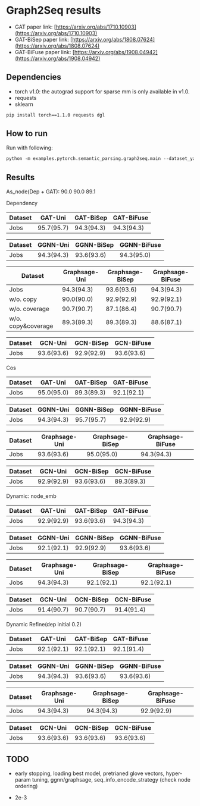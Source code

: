 Graph2Seq results
============

- GAT paper link: [https://arxiv.org/abs/1710.10903](https://arxiv.org/abs/1710.10903)
- GAT-BiSep paper link: [https://arxiv.org/abs/1808.07624](https://arxiv.org/abs/1808.07624)
- GAT-BiFuse paper link: [https://arxiv.org/abs/1908.04942](https://arxiv.org/abs/1908.04942)


Dependencies
------------
- torch v1.0: the autograd support for sparse mm is only available in v1.0.
- requests
- sklearn

```bash
pip install torch==1.1.0 requests dgl
```

How to run
----------

Run with following:

```python
python -m examples.pytorch.semantic_parsing.graph2seq.main --dataset_yaml examples/pytorch/semantic_parsing/graph2seq/config/new_dependency_ggnn_undirected.yaml
```

Results
-------

As_node(Dep + GAT): 90.0 90.0 89.1


Dependency

| Dataset  |      GAT-Uni     |   GAT-BiSep   |  GAT-BiFuse   |
| -------- | ---------------- | ------------- | ------------- |
| Jobs     |    95.7(95.7)    |   94.3(94.3)  |      94.3(94.3)     |

| Dataset  |      GGNN-Uni    |   GGNN-BiSep  |  GGNN-BiFuse  |
| -------- | ---------------- | ------------- | ------------- |
| Jobs     |       94.3(94.3)       |   93.6(93.6)    |      94.3(95.0)    |

| Dataset  |  Graphsage-Uni   | Graphsage-BiSep   |  Graphsage-BiFuse   |
| -------- | ---------------- | ------------- | ------------- |
| Jobs     |       94.3(94.3)     |   93.6(93.6)  |  94.3(94.3)   |
| w/o. copy | 90.0(90.0) | 92.9(92.9) | 92.9(92.1) |
| w/o. coverage | 90.7(90.7) | 87.1(86.4) | 90.7(90.7) |
| w/o. copy&coverage| 89.3(89.3) | 89.3(89.3) | 88.6(87.1) |

| Dataset  |      GCN-Uni     |   GCN-BiSep   |  GCN-BiFuse   |
| -------- | ---------------- | ------------- | ------------- |
| Jobs     |     93.6(93.6)   |    92.9(92.9) |   93.6(93.6)  |


Cos

| Dataset  |      GAT-Uni     |   GAT-BiSep   |  GAT-BiFuse   |
| -------- | ---------------- | ------------- | ------------- |
| Jobs     |     95.0(95.0)   |     89.3(89.3)      |     92.1(92.1)      |

| Dataset  |      GGNN-Uni    |   GGNN-BiSep  |  GGNN-BiFuse  |
| -------- | ---------------- | ------------- | ------------- |
| Jobs     |       94.3(94.3)       |      95.7(95.7)     |     92.9(92.9)      |

| Dataset  |  Graphsage-Uni   | Graphsage-BiSep   |  Graphsage-BiFuse   |
| -------- | ---------------- | ------------- | ------------- |
| Jobs     |       93.6(93.6)       |     95.0(95.0)      |      94.3(94.3)     |

| Dataset  |      GCN-Uni     |   GCN-BiSep   |  GCN-BiFuse   |
| -------- | ---------------- | ------------- | ------------- |
| Jobs     |     92.9(92.9)   |    93.6(93.6) |   89.3(89.3)  |


Dynamic: node_emb

| Dataset  |      GAT-Uni     |   GAT-BiSep   |  GAT-BiFuse   |
| -------- | ---------------- | ------------- | ------------- |
| Jobs     |       92.9(92.9)       |    93.6(93.6)       |     94.3(94.3)      |

| Dataset  |      GGNN-Uni    |   GGNN-BiSep  |  GGNN-BiFuse  |
| -------- | ---------------- | ------------- | ------------- |
| Jobs     |       92.1(92.1)      |      92.9(92.9)     |     93.6(93.6)      |

| Dataset  |  Graphsage-Uni   | Graphsage-BiSep   |  Graphsage-BiFuse   |
| -------- | ---------------- | ------------- | ------------- |
| Jobs     |       94.3(94.3)       |     92.1(92.1)      |      92.1(92.1)     |

| Dataset  |  GCN-Uni   | GCN-BiSep   |  GCN-BiFuse   |
| -------- | ---------------- | ------------- | ------------- |
| Jobs     |       91.4(90.7)       |     90.7(90.7)      |      91.4(91.4)     |

Dynamic Refine(dep initial 0.2)

| Dataset  |      GAT-Uni     |   GAT-BiSep   |  GAT-BiFuse   |
| -------- | ---------------- | ------------- | ------------- |
| Jobs     |       92.1(92.1)       |    92.1(92.1)       |     92.1(91.4)      |

| Dataset  |      GGNN-Uni    |   GGNN-BiSep  |  GGNN-BiFuse  |
| -------- | ---------------- | ------------- | ------------- |
| Jobs     |       94.3(94.3)      |       93.6(93.6)     |      93.6(93.6)      |

| Dataset  |  Graphsage-Uni   | Graphsage-BiSep   |  Graphsage-BiFuse   |
| -------- | ---------------- | ------------- | ------------- |
| Jobs     |       94.3(94.3)       |     94.3(94.3)     |      92.9(92.9)     |

| Dataset  |  GCN-Uni   | GCN-BiSep   |  GCN-BiFuse   |
| -------- | ---------------- | ------------- | ------------- |
| Jobs     |       93.6(93.6)       |     93.6(93.6)      |      93.6(93.6)     |


TODO
-------

- early stopping, loading best model, pretrianed glove vectors, hyper-param tuning, ggnn/graphsage, seq_info_encode_strategy (check node ordering)

- 2e-3

